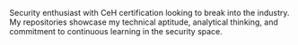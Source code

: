 Security enthusiast with CeH certification looking to break into the industry.
My repositories showcase my technical aptitude, analytical thinking, and commitment to continuous learning in the security space.
